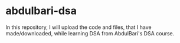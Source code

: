 # abdulbari-dsa
In this repository, I will upload the code and files, that I have made/downloaded, while learning DSA from AbdulBari's DSA course.
